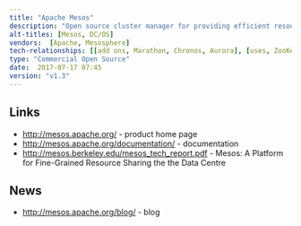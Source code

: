 ```yaml
---
title: "Apache Mesos"
description: "Open source cluster manager for providing efficient resource utilization across a cluster of servers through resource sharing and isolation. Allows a cluster of servers to be shared across diverse cluster computing frameworks so that different distributed workloads such as container orchestration, machine learning, analytics and stateful big data technologies can be run without interfering with each other. Has the ability to dynamically allocate resources across the servers as needed and delegates control over scheduling to the frameworks through an abstraction layer called a resource offer to support a wide array of computing frameworks. Resource isolation is implemented using a universal containeriser, supporting numerous containers including native Mesos containers and Docker containers. Fault tolerance of the Mesos instance in control of the cluster is implemented using ZooKeeper. Started as a research project in the UC Berkeley RAD Lab, open sourced in 2011, with a v1.0 release in July 2016, which, included the 'unified containeriser' and GPU-based scheduling. Written in C++, uses Google Protocol Buffers for messaging and serialization to allow frameworks to be written in a variety of languages including C++, Java, Python, Go, Haskell, and Scala. Under active development, open sourced under the Apache 2.0 license, hosted on the Apache git repository and mirrored on GitHub. Software startup Mesosphere sells the Datacenter Operating System, a distributed operating system, based on Apache Mesos."
alt-titles: [Mesos, DC/OS]
vendors:  [Apache, Mesosphere]
tech-relationships: [[add ons, Marathon, Chronos, Aurora], [uses, ZooKeeper]]
type: "Commercial Open Source"
date:  2017-07-17 07:45
version: "v1.3"
---
```

## Links

* <http://mesos.apache.org/> - product home page
* <http://mesos.apache.org/documentation/> - documentation
* <http://mesos.berkeley.edu/mesos_tech_report.pdf> - Mesos: A Platform for Fine-Grained Resource Sharing the the Data Centre

## News

* <http://mesos.apache.org/blog/> - blog